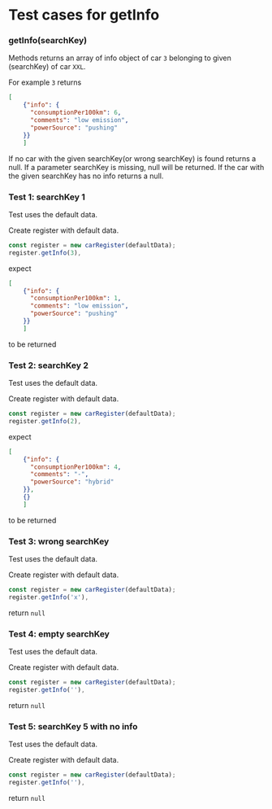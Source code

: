 # Test cases for getInfo

### **getInfo(searchKey)**
Methods returns an array of info object of car `3` belonging to given (searchKey) of car `XXL`.

For example `3` returns 
```json
[
    {"info": {
      "consumptionPer100km": 6,
      "comments": "low emission",
      "powerSource": "pushing"
    }}
    ]
```
If no car with the given searchKey(or wrong searchKey) is found returns a null.
If a parameter searchKey is missing, null will be returned.
If the car with the given searchKey has no info returns a null.

### Test 1: searchKey 1
Test uses the default data.

Create register with default data.
```js
const register = new carRegister(defaultData);
register.getInfo(3),
```
expect
```json
[
    {"info": {
      "consumptionPer100km": 1,
      "comments": "low emission",
      "powerSource": "pushing"
    }}
    ]
```
to be returned

### Test 2: searchKey 2
Test uses the default data.

Create register with default data.
```js
const register = new carRegister(defaultData);
register.getInfo(2),
```
expect
```json
[
    {"info": {
      "consumptionPer100km": 4,
      "comments": "-",
      "powerSource": "hybrid"
    }},
    {}
    ]
```
to be returned

### Test 3: wrong searchKey
Test uses the default data.

Create register with default data.
```js
const register = new carRegister(defaultData);
register.getInfo('x'),
```
return `null`

### Test 4: empty searchKey
Test uses the default data.

Create register with default data.
```js
const register = new carRegister(defaultData);
register.getInfo(''),
```
return `null`

### Test 5: searchKey 5 with no info
Test uses the default data.

Create register with default data.
```js
const register = new carRegister(defaultData);
register.getInfo(''),
```
return `null`


